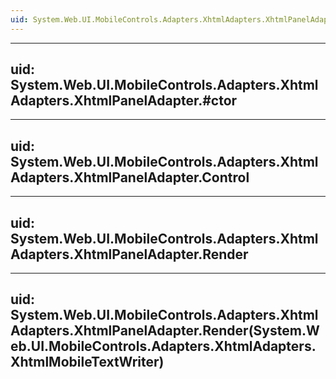 ```yaml
---
uid: System.Web.UI.MobileControls.Adapters.XhtmlAdapters.XhtmlPanelAdapter
---
```


---
uid: System.Web.UI.MobileControls.Adapters.XhtmlAdapters.XhtmlPanelAdapter.#ctor
---

---
uid: System.Web.UI.MobileControls.Adapters.XhtmlAdapters.XhtmlPanelAdapter.Control
---

---
uid: System.Web.UI.MobileControls.Adapters.XhtmlAdapters.XhtmlPanelAdapter.Render
---

---
uid: System.Web.UI.MobileControls.Adapters.XhtmlAdapters.XhtmlPanelAdapter.Render(System.Web.UI.MobileControls.Adapters.XhtmlAdapters.XhtmlMobileTextWriter)
---
